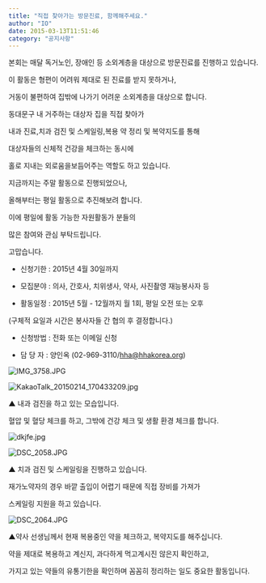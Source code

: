 ```yaml
---
title: "직접 찾아가는 방문진료, 함께해주세요."
author: "IO"
date: 2015-03-13T11:51:46
category: "공지사항"
---
```


본회는 매달 독거노인, 장애인 등 소외계층을 대상으로 방문진료를 진행하고 있습니다.

이 활동은 형편이 어려워 제대로 된 진료를 받지 못하거나,

거동이 불편하여 집밖에 나가기 어려운 소외계층을 대상으로 합니다.

동대문구 내 거주하는 대상자 집을 직접 찾아가

내과 진료,치과 검진 및 스케일링,복용 약 정리 및 복약지도를 통해

대상자들의 신체적 건강을 체크하는 동시에

홀로 지내는 외로움을보듬어주는 역할도 하고 있습니다.

지금까지는 주말 활동으로 진행되었으나,

올해부터는 평일 활동으로 추진해보려 합니다.

이에 평일에 활동 가능한 자원활동가 분들의

많은 참여와 관심 부탁드립니다.

고맙습니다.

- 신청기한 : 2015년 4월 30일까지

- 모집분야 : 의사, 간호사, 치위생사, 약사, 사진촬영 재능봉사자 등

- 활동일정 : 2015년 5월 - 12월까지 월 1회, 평일 오전 또는 오후

(구체적 요일과 시간은 봉사자들 간 협의 후 결정합니다.)

- 신청방법 : 전화 또는 이메일 신청

- 담 당 자 : 양인옥 (02-969-3110/hha@hhakorea.org)

![IMG_3758.JPG](/files/attach//happybean.phinf.naver.net/20150313_126/hlog_l03925_1426214300579fwQYL_JPEG/IMG_3758.JPG)

![KakaoTalk_20150214_170433209.jpg](/files/attach//happybean.phinf.naver.net/20150313_93/hlog_l03925_1426214301158RVfI1_JPEG/KakaoTalk_20150214_170433209.jpg)

▲ 내과 검진을 하고 있는 모습입니다.

혈압 및 혈당 체크를 하고, 그밖에 건강 체크 및 생활 환경 체크를 합니다.

![dkjfe.jpg](/files/attach//happybean.phinf.naver.net/20150313_262/hlog_l03925_1426214298874ET9dR_JPEG/dkjfe.jpg)

![DSC_2058.JPG](/files/attach//happybean.phinf.naver.net/20150313_109/hlog_l03925_1426214299436JzpGg_JPEG/DSC_2058.JPG)

▲ 치과 검진 및 스케일링을 진행하고 있습니다.

재가노약자의 경우 바깥 출입이 어렵기 때문에 직접 장비를 가져가

스케일링 지원을 하고 있습니다.

![DSC_2064.JPG](/files/attach//happybean.phinf.naver.net/20150313_193/hlog_l03925_1426214300054FIHVL_JPEG/DSC_2064.JPG)

▲약사 선생님께서 현재 복용중인 약을 체크하고, 복약지도를 해주십니다.

약을 제대로 복용하고 계신지, 과다하게 먹고계시진 않은지 확인하고,

가지고 있는 약들의 유통기한을 확인하며 꼼꼼히 정리하는 일도 중요한 활동입니다.
